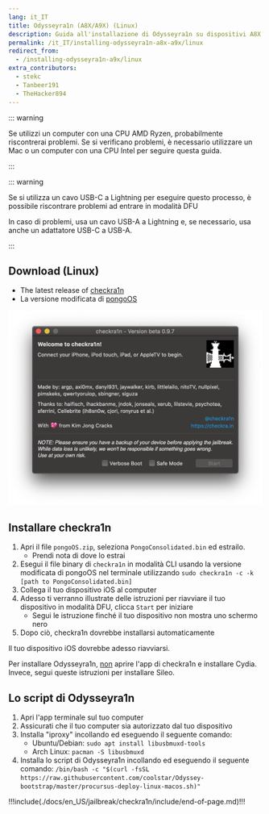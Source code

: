 ```yaml
---
lang: it_IT
title: Odysseyra1n (A8X/A9X) (Linux)
description: Guida all'installazione di Odysseyra1n su dispositivi A8X e A9X su Linux
permalink: /it_IT/installing-odysseyra1n-a8x-a9x/linux
redirect_from:
  - /installing-odysseyra1n-a9x/linux
extra_contributors:
  - stekc
  - Tanbeer191
  - TheHacker894
---
```


::: warning

Se utilizzi un computer con una CPU AMD Ryzen, probabilmente riscontrerai problemi. Se si verificano problemi, è necessario utilizzare un Mac o un computer con una CPU Intel per seguire questa guida.

:::

::: warning

Se si utilizza un cavo USB-C a Lightning per eseguire questo processo, è possibile riscontrare problemi ad entrare in modalità DFU

In caso di problemi, usa un cavo USB-A a Lightning e, se necessario, usa anche un adattatore USB-C a USB-A.

:::

## Download (Linux)

- The latest release of [checkra1n](https://checkra.in)
- La versione modificata di [pongoOS](https://github.com/checkra1n/BugTracker/files/6429930/Pongo.zip)

![Uno screenshot dell’applicazione di checkra1n](/assets/images/checkra1n.png)

## Installare checkra1n

1. Apri il file `pongoOS.zip`, seleziona `PongoConsolidated.bin` ed estrailo.
    - Prendi nota di dove lo estrai
1. Esegui il file binary di `checkra1n` in modalità CLI usando la versione modificata di pongoOS nel terminale utilizzando `sudo checkra1n -c -k [path to PongoConsolidated.bin]`
1. Collega il tuo dispositivo iOS al computer
1. Adesso ti verranno illustrate delle istruzioni per riavviare il tuo dispositivo in <router-link to="/it_IT/faq/#what-is-dfu-mode">modalità DFU</router-link>, clicca `Start` per iniziare
    - Segui le istruzione finché il tuo dispositivo non mostra uno schermo nero
1. Dopo ciò, checkra1n dovrebbe installarsi automaticamente

Il tuo dispositivo iOS dovrebbe adesso riavviarsi.

Per installare Odysseyra1n, <u>non</u> aprire l'app di checkra1n e installare Cydia. Invece, segui queste istruzioni per installare Sileo.

## Lo script di Odysseyra1n

1. Apri l'app terminale sul tuo computer
1. Assicurati che il tuo computer sia autorizzato dal tuo dispositivo
1. Installa "iproxy" incollando ed eseguendo il seguente comando:
    - Ubuntu/Debian: `sudo apt install libusbmuxd-tools`
    - Arch Linux: `pacman -S libusbmuxd`
1. Installa lo script di Odysseyra1n incollando ed eseguendo il seguente comando: `/bin/bash -c "$(curl -fsSL https://raw.githubusercontent.com/coolstar/Odyssey-bootstrap/master/procursus-deploy-linux-macos.sh)"`

!!!include(./docs/en_US/jailbreak/checkra1n/include/end-of-page.md)!!!
